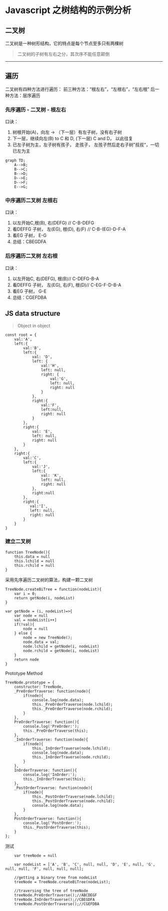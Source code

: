# Javascript 之树结构的示例分析

## 二叉树
二叉树是一种树形结构，它的特点是每个节点至多只有两棵树

>二叉树的子树有左右之分，其次序不能任意颠倒

---
## 遍历

二叉树有四种方法进行遍历： 
前三种方法：“根左右”，“左根右”，“左右根”
后一种方法：层序遍历

### 先序遍历 - 二叉树  - 根左右
口诀：
  1. 树根开始(A)，向左 -> （下一层）有左子树，没有右子树 <br/>
  2. 下一层，继续向左(B) to C 和 D, (下一层) C and D， 以此往复
  3. 已左子树为主，左子树有孩子， 走孩子， 左孩子然后走右子树”叔叔“，一切已左为主

```mermaid
graph TD;
    A-->B;
    B-->C;
    B-->D;
    D-->E;
    D-->F;
    E-->G;
```

### 中序遍历二叉树 左根右
口诀：
   1. 以左开始C,根(B), 右(DEFG) // C-B-DEFG
   2. 看DEFFG 子树， 左(EG), 根(D), 右(F) // C-B-(EG)-D-F-A
   3. 看EG 子树， E-G 
   4. 总结：CBEGDFA

### 后序遍历二叉树 左右根
口诀：
   1. 以左开始C, 右(DEFG), 根(B)// C-DEFG-B-A
   2. 看DEFFG 子树， 左(EG), 右(F), 根(D)// C-EG-F-D-B-A
   3. 看EG 子树， G-E
   4. 总结：CGEFDBA
   

## JS data structure 
> Object in object 
```
const root = {
    val:'A',
    left:{
        val:'B', 
        left:{
            val: 'D', 
            left: {
                val:'H',
                left: null, 
                right: {
                    val:'G',
                    left: null, 
                    right: null
                }
            }, 
            right:{
                val:'F', 
                left:null, 
                right: null
            }
        }, 
        right:{ 
            val: 'E', 
            left: null, 
            right: null
        }
    },
    right:{
        val:'C', 
        left:{
            val:'J',
            left:{
                val: 'K', 
                left: null, 
                right: null
            }, 
            right:null
        }, 
        right:{
           val:'I',
           left: null, 
           right: null 
        }
    }
}
```

### 建立二叉树

```
function TreeNode(){
    this.data = null 
    this.lchild = null
    this.rchild = null 
}
```

采用先序遍历二叉树的算法，构建一颗二叉树

```
TreeNode.createBiTree = function(nodeList){
    var i = 0; 
    return getNode(i, nodeList)
}

var getNode = (i, nodeList)=>{
    var node = null 
    val = nodeList[i++]
    if(!val){
        node = null 
    } else {
        node = new TreeNode();
        node.data = val; 
        node.lchild = getNode(i, nodeList)
        node.rchild = getNode(i, nodeList)
    }
    return node 
}
```

Prototype Method 

```
TreeNode.prototype = {
    constructor: TreeNode,
    _PreOrderTraverse: function(node){
        if(node){
            console.log(node.data);
            this._PreOrderTraverse(node.lchild);
            this._PreOrderTraverse(node.rchild);
        }
    },
    PreOrderTraverse: function(){
        console.log('PreOrder:');
        this._PreOrderTraverse(this);
    },
    _InOrderTraverse: function(node){
        if(node){
            this._InOrderTraverse(node.lchild);
            console.log(node.data);
            this._InOrderTraverse(node.rchild);
        }
    },
    InOrderTraverse: function(){
        console.log('InOrder:');
        this._InOrderTraverse(this);
    },
    _PostOrderTraverse: function(node){
        if(node){
            this._PostOrderTraverse(node.lchild);
            this._PostOrderTraverse(node.rchild);
            console.log(node.data);
        }
    },
    PostOrderTraverse: function(){
        console.log('PostOrder:');
        this._PostOrderTraverse(this);
    }
};
```

测试

```
    var treeNode = null

    var nodeList = ['A', 'B', 'C', null, null, 'D', 'E', null, 'G', null, null, 'F', null, null, null];
    
    //getting a binary tree from nodeList
    treeNode = TreeNode.createBiTree(nodeList); 
    
    //traversing the tree of treeNode
    treeNode.PreOrderTraverse();//ABCDEGF
    treeNode.InOrderTraverse();//CBEGDFA
    treeNode.PostOrderTraverse();//CGEFDBA
```
